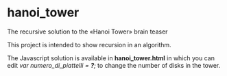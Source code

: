 # hanoi_tower
The recursive solution to the «Hanoi Tower» brain teaser

This project is intended to show recursion in an algorithm.

The Javascript solution is available in <b>hanoi_tower.html</b> in which you can edit <i>var numero_di_piattelli = <b>?</b>;</i> to change the number of disks in the tower.
